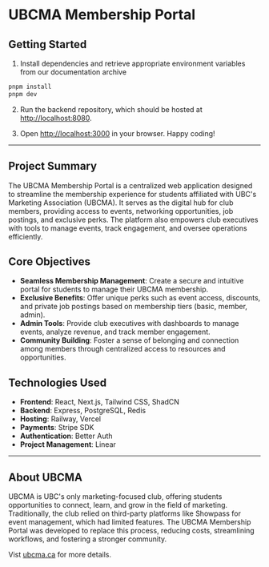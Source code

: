 # UBCMA Membership Portal

## Getting Started

1. Install dependencies and retrieve appropriate environment variables from our documentation archive

```bash
pnpm install
pnpm dev
```

2. Run the backend repository, which should be hosted at [http://localhost:8080](http://localhost:8080).

3. Open [http://localhost:3000](http://localhost:3000) in your browser. Happy coding!

--- 

## **Project Summary**
The UBCMA Membership Portal is a centralized web application designed to streamline the membership experience for students affiliated with UBC's Marketing Association (UBCMA). It serves as the digital hub for club members, providing access to events, networking opportunities, job postings, and exclusive perks. The platform also empowers club executives with tools to manage events, track engagement, and oversee operations efficiently.

## **Core Objectives**
- **Seamless Membership Management**: Create a secure and intuitive portal for students to manage their UBCMA membership.
- **Exclusive Benefits**: Offer unique perks such as event access, discounts, and private job postings based on membership tiers (basic, member, admin).
- **Admin Tools**: Provide club executives with dashboards to manage events, analyze revenue, and track member engagement.
- **Community Building**: Foster a sense of belonging and connection among members through centralized access to resources and opportunities.



## **Technologies Used**
- **Frontend**: React, Next.js, Tailwind CSS, ShadCN
- **Backend**: Express, PostgreSQL, Redis
- **Hosting**: Railway, Vercel
- **Payments**: Stripe SDK
- **Authentication**: Better Auth
- **Project Management**: Linear

---

## **About UBCMA**
UBCMA is UBC's only marketing-focused club, offering students opportunities to connect, learn, and grow in the field of marketing. Traditionally, the club relied on third-party platforms like Showpass for event management, which had limited features. The UBCMA Membership Portal was developed to replace this process, reducing costs, streamlining workflows, and fostering a stronger community.

Vist [ubcma.ca](https://ubcma.ca) for more details.